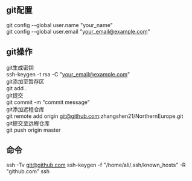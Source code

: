 ## git配置
git config --global user.name "your_name" \
git config --global user.email "your_email@example.com"

## git操作
git生成密钥 \
ssh-keygen -t   rsa -C "your_email@example.com" \
git添加至暂存区 \
git add .\
git提交\
git commit -m "commit message"\
git添加远程仓库\
git remote add origin git@github.com:zhangshen21/NorthernEurope.git \
git提交至远程仓库\
git push origin master 

## 命令
ssh -Tv git@github.com
ssh-keygen -f "/home/ali/.ssh/known_hosts" -R "github.com"
ssh